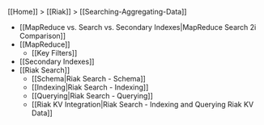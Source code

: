 [[Home]] > [[Riak]] > [[Searching-Aggregating-Data]]

* [[MapReduce vs. Search vs. Secondary Indexes|MapReduce Search 2i Comparison]]
* [[MapReduce]]
  * [[Key Filters]]
* [[Secondary Indexes]]
* [[Riak Search]]
  * [[Schema|Riak Search - Schema]]
  * [[Indexing|Riak Search - Indexing]]
  * [[Querying|Riak Search - Querying]]
  * [[Riak KV Integration|Riak Search - Indexing and Querying Riak KV Data]]

